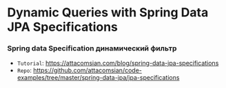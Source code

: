 # Dynamic Queries with Spring Data JPA Specifications

### Spring data Specification динамический фильтр

* `Tutorial`: https://attacomsian.com/blog/spring-data-jpa-specifications
* `Repo`: https://github.com/attacomsian/code-examples/tree/master/spring-data-jpa/jpa-specifications

